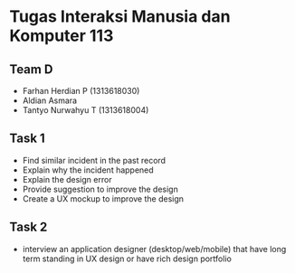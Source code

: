 # Tugas Interaksi Manusia dan Komputer 113

## Team D
- Farhan Herdian P (1313618030)
- Aldian Asmara
- Tantyo Nurwahyu T (1313618004)

## Task 1
- Find similar incident in the past record
- Explain why the incident happened
- Explain the design error
- Provide suggestion to improve the design
- Create a UX mockup to improve the design

## Task 2
- interview an application
designer (desktop/web/mobile) that have long term
standing in UX design or have rich design portfolio
